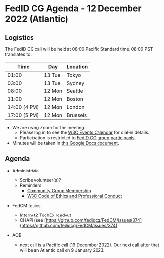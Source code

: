 # FedID CG Agenda - 12 December 2022 (Atlantic)

## Logistics

The FedID CG call will be held at 08:00 Pacific Standard time. 08:00 PST translates to:

| Time         | Day    | Location      |
| ------------ | ------ | ------------- |
| 01:00        | 13 Tue | Tokyo         |
| 03:00        | 13 Tue | Sydney        |
| 08:00        | 12 Mon | Seattle       |
| 11:00        | 12 Mon | Boston        |
| 14:00 (4 PM) | 12 Mon | London        |
| 17:00 (5 PM) | 12 Mon | Brussels      |


* We are using Zoom for the meeting.
    * Please log in to see the [W3C Events Calendar](https://www.w3.org/events/meetings/ca7d8762-b6f1-4229-bb8e-aa734d58b11a/20221212T080000) for dial-in details. 
    * Participation is restricted to [FedID CG group participants](https://www.w3.org/community/fed-id/participants).
* Minutes will be taken in [this Google Docs document](https://docs.google.com/document/d/1O7Rn8Aj4rsYWohdEP61lnGdgkai0xTZFQgm7XEA0RBM/edit#).


## Agenda

* Administrivia
  * Scribe volunteer(s)?
  * Reminders: 
     * [Community Group Membership](https://www.w3.org/community/fed-id/)
     * [W3C Code of Ethics and Professional Conduct](https://www.w3.org/Consortium/cepc/)

* FedCM topics 
   * Internet2 TechEx readout
   * CHAPI (see [https://github.com/fedidcg/FedCM/issues/374](https://github.com/fedidcg/FedCM/issues/374)


* AOB
   * next call is a Pacific call (19 December 2022). Our next call after that will be an Atlantic call on 9 January 2023.
